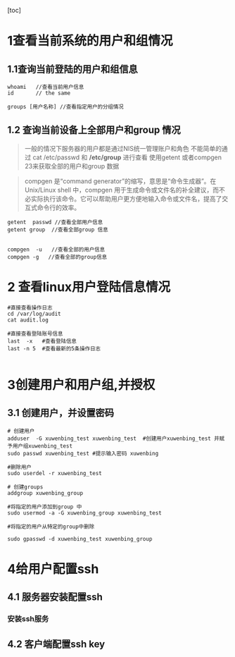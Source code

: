 [toc] 
 
# 1查看当前系统的用户和组情况
## 1.1查询当前登陆的用户和组信息
```shell
whoami   //查看当前用户信息
id       // the same

groups [用户名称] //查看指定用户的分组情况

```

## 1.2 查询当前设备上全部用户和group 情况
> 一般的情况下服务器的用户都是通过NIS统一管理账户和角色
> 不能简单的通过 cat /etc/passwd 和  <b>/etc/group</b>  进行查看
> 使用getent 或者compgen 23来获取全部的用户和group 数据

>compgen 是“command generator”的缩写，意思是“命令生成器”。在 Unix/Linux shell 中，compgen 用于生成命令或文件名的补全建议，而不必实际执行该命令。它可以帮助用户更方便地输入命令或文件名，提高了交互式命令行的效率。

```shell
getent  passwd //查看全部用户信息
getent group  //查看全部group 信息


compgen  -u   //查看全部的用户信息
compgen -g   //查看全部的group信息

```

# 2 查看linux用户登陆信息情况

```shell 
#直接查看操作日志
cd /var/log/audit
cat audit.log

#直接查看登陆账号信息
last  -x   #查看登陆信息
last -n 5  #查看最新的5条操作日志


```

# 3创建用户和用户组,并授权
## 3.1 创建用户，并设置密码

```shell
# 创建用户
adduser  -G xuwenbing_test xuwenbing_test  #创建用户xuwenbing_test 并赋予用户组xuwenbing_test
sudo passwd xuwenbing_test #提示输入密码 xuwenbing

#删除用户
sudo userdel -r xuwenbing_test

# 创建groups
addgroup xuwenbing_group

#将指定的用户添加到group 中
sudo usermod -a -G xuwenbing_group xuwenbing_test

#将指定的用户从特定的group中删除

sudo gpasswd -d xuwenbing_test xuwenbing_group

```

# 4给用户配置ssh 

## 4.1 服务器安装配置ssh
### 安装ssh服务



## 4.2 客户端配置ssh key